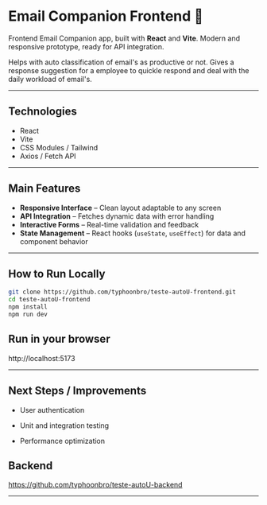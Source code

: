 # Email Companion Frontend 🚀

Frontend Email Companion app, built with **React** and **Vite**. Modern and responsive prototype, ready for API integration.

Helps with auto classification of email's as productive or not. Gives a response suggestion for a employee to quickle respond and deal with the daily workload of email's.

---

## **Technologies**

- React  
- Vite  
- CSS Modules / Tailwind  
- Axios / Fetch API  

---

## **Main Features**

- **Responsive Interface** – Clean layout adaptable to any screen  
- **API Integration** – Fetches dynamic data with error handling  
- **Interactive Forms** – Real-time validation and feedback  
- **State Management** – React hooks (`useState`, `useEffect`) for data and component behavior  

---

## **How to Run Locally**

```bash
git clone https://github.com/typhoonbro/teste-autoU-frontend.git
cd teste-autoU-frontend
npm install
npm run dev
```

## **Run in your browser**
http://localhost:5173

--- 

## **Next Steps / Improvements**

- User authentication

- Unit and integration testing

- Performance optimization

## Backend

https://github.com/typhoonbro/teste-autoU-backend

---

